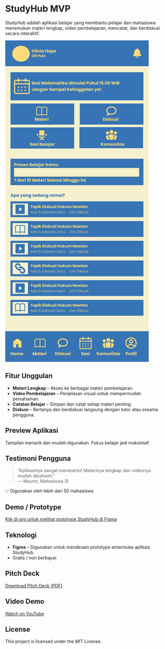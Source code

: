 # StudyHub MVP

StudyHub adalah aplikasi belajar yang membantu pelajar dan mahasiswa menemukan materi lengkap, video pembelajaran, mencatat, dan berdiskusi secara interaktif.

![Preview StudyHub](https://github.com/Melysard/studyhub-mvp/blob/master/PreviewStudyHub.png)

## Fitur Unggulan
- **Materi Lengkap** – Akses ke berbagai materi pembelajaran.
- **Video Pembelajaran** – Penjelasan visual untuk mempermudah pemahaman.
- **Catatan Belajar** – Simpan dan catat setiap materi penting.
- **Diskusi** – Bertanya dan berdiskusi langsung dengan tutor atau sesama pengguna.

## Preview Aplikasi
Tampilan menarik dan mudah digunakan. Fokus belajar jadi maksimal!

## Testimoni Pengguna
> “Aplikasinya sangat membantu! Materinya lengkap dan videonya mudah dipahami.”  
> — Maurin, Mahasiswa SI

✅ Digunakan oleh lebih dari 50 mahasiswa

## Demo / Prototype
[Klik di sini untuk melihat prototype StudyHub di Figma](https://www.figma.com/proto/dh0vIHmuOekvH1SjoDEE9Q/Techno?node-id=41-3&t=ZhzdAxY040gNOJEY-1)

## Teknologi
- **Figma** – Digunakan untuk mendesain prototype antarmuka aplikasi StudyHub.
- Gratis / non berbayar.

## Pitch Deck
[Download Pitch Deck (PDF)](pitch-deck.pdf)

## Video Demo
[Watch on YouTube](https://youtube.com/xxxxxx)

## License
This project is licensed under the MIT License.
